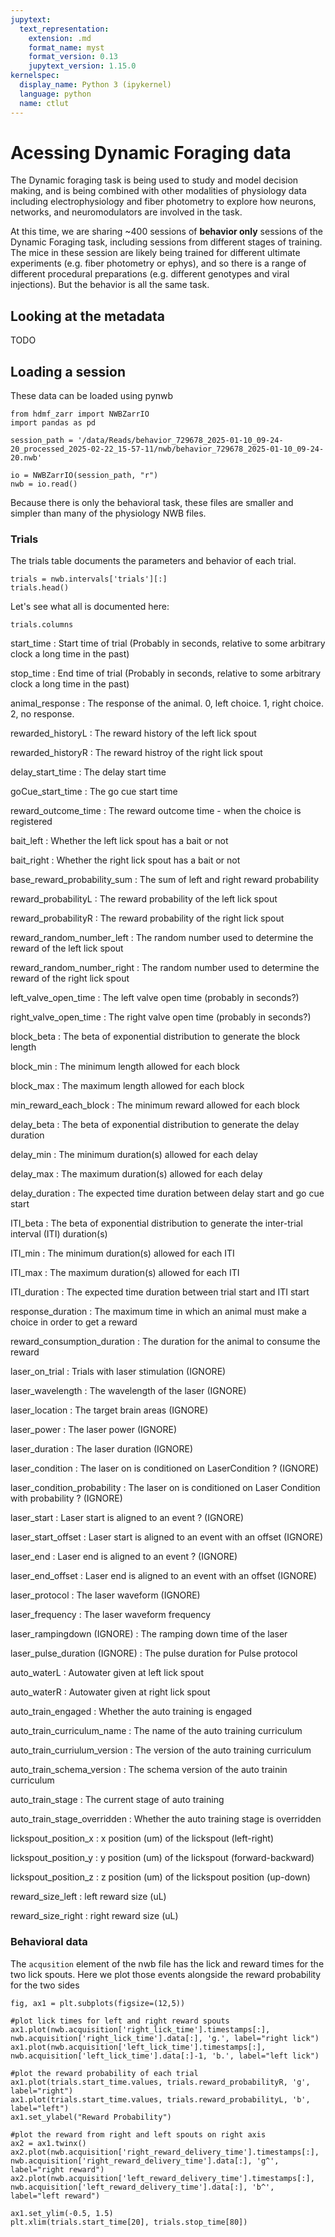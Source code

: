 ```yaml
---
jupytext:
  text_representation:
    extension: .md
    format_name: myst
    format_version: 0.13
    jupytext_version: 1.15.0
kernelspec:
  display_name: Python 3 (ipykernel)
  language: python
  name: ctlut
---
```


# Acessing Dynamic Foraging data

The Dynamic foraging task is being used to study and model decision making, and is being combined with other modalities of physiology data including electrophysiology and fiber photometry to explore how neurons, networks, and neuromodulators are involved in the task.

At this time, we are sharing ~400 sessions of **behavior only** sessions of the Dynamic Foraging task, including sessions from different stages of training. The mice in these session are likely being trained for different ultimate experiments (e.g. fiber photometry or ephys), and so there is a range of different procedural preparations (e.g. different genotypes and viral injections). But the behavior is all the same task.

## Looking at the metadata
TODO

## Loading a session

These data can be loaded using pynwb

```{code-cell} ipython3
from hdmf_zarr import NWBZarrIO
import pandas as pd
```

```{code-cell} ipython3
session_path = '/data/Reads/behavior_729678_2025-01-10_09-24-20_processed_2025-02-22_15-57-11/nwb/behavior_729678_2025-01-10_09-24-20.nwb'

io = NWBZarrIO(session_path, "r")
nwb = io.read()
```

Because there is only the behavioral task, these files are smaller and simpler than many of the physiology NWB files. 

### Trials

The trials table documents the parameters and behavior of each trial. 

```{code-cell} ipython3
trials = nwb.intervals['trials'][:]
trials.head()
```

Let's see what all is documented here:

```{code-cell} ipython3
trials.columns
```

start_time
: Start time of trial (Probably in seconds, relative to some arbitrary clock a long time in the past)

stop_time
: End time of trial (Probably in seconds, relative to some arbitrary clock a long time in the past)

animal_response
: The response of the animal. 0, left choice. 1, right choice. 2, no response.

rewarded_historyL
: The reward history of the left lick spout

rewarded_historyR
: The reward histroy of the right lick spout

delay_start_time
: The delay start time

goCue_start_time
: The go cue start time

reward_outcome_time
: The reward outcome time - when the choice is registered

bait_left
: Whether the left lick spout has a bait or not

bait_right
: Whether the right lick spout has a bait or not

base_reward_probability_sum
: The sum of left and right reward probability

reward_probabilityL
: The reward probability of the left lick spout

reward_probabilityR
: The reward probability of the right lick spout

reward_random_number_left
: The random number used to determine the reward of the left lick spout

reward_random_number_right
: The random number used to determine the reward of the right lick spout

left_valve_open_time
: The left valve open time (probably in seconds?)

right_valve_open_time
: The right valve open time (probably in seconds?)

block_beta
: The beta of exponential distribution to generate the block length 

block_min
: The minimum length allowed for each block

block_max
: The maximum length allowed for each block

min_reward_each_block
: The minimum reward allowed for each block

delay_beta
: The beta of exponential distribution to generate the delay duration

delay_min
: The minimum duration(s) allowed for each delay

delay_max
: The maximum duration(s) allowed for each delay

delay_duration
: The expected time duration between delay start and go cue start

ITI_beta
: The beta of exponential distribution to generate the inter-trial interval (ITI) duration(s)

ITI_min
: The minimum duration(s) allowed for each ITI

ITI_max
: The maximum duration(s) allowed for each ITI

ITI_duration
: The expected time duration between trial start and ITI start

response_duration
: The maximum time in which an animal must make a choice in order to get a reward

reward_consumption_duration
: The duration for the animal to consume the reward

laser_on_trial
: Trials with laser stimulation (IGNORE)

laser_wavelength
: The wavelength of the laser (IGNORE)

laser_location
: The target brain areas (IGNORE)

laser_power
: The laser power (IGNORE)

laser_duration
: The laser duration (IGNORE)

laser_condition
: The laser on is conditioned on LaserCondition ? (IGNORE)

laser_condition_probability
: The laser on is conditioned on Laser Condition with probability ? (IGNORE)

laser_start
: Laser start is aligned to an event ? (IGNORE)

laser_start_offset
: Laser start is aligned to an event with an offset (IGNORE)

laser_end
: Laser end is aligned to an event ? (IGNORE)

laser_end_offset
: Laser end is aligned to an event with an offset (IGNORE)

laser_protocol
: The laser waveform (IGNORE)

laser_frequency
: The laser waveform frequency

laser_rampingdown (IGNORE)
: The ramping down time of the laser

laser_pulse_duration (IGNORE)
: The pulse duration for Pulse protocol

auto_waterL
: Autowater given at left lick spout

auto_waterR
: Autowater given at right lick spout

auto_train_engaged
: Whether the auto training is engaged

auto_train_curriculum_name
: The name of the auto training curriculum

auto_train_curriulum_version
: The version of the auto training curriculum

auto_train_schema_version
: The schema version of the auto trainin curriculum

auto_train_stage
: The current stage of auto training

auto_train_stage_overridden
: Whether the auto training stage is overridden

lickspout_position_x
: x position (um) of the lickspout (left-right)

lickspout_position_y
: y position (um) of the lickspout (forward-backward)

lickspout_position_z
: z position (um) of the lickspout position (up-down)

reward_size_left
: left reward size (uL)

reward_size_right
: right reward size (uL)

### Behavioral data

The `acqusition` element of the nwb file has the lick and reward times for the two lick spouts. Here we plot those events alongside the reward probability for the two sides

```{code-cell} ipython3
fig, ax1 = plt.subplots(figsize=(12,5))

#plot lick times for left and right reward spouts
ax1.plot(nwb.acquisition['right_lick_time'].timestamps[:], nwb.acquisition['right_lick_time'].data[:], 'g.', label="right lick")
ax1.plot(nwb.acquisition['left_lick_time'].timestamps[:], nwb.acquisition['left_lick_time'].data[:]-1, 'b.', label="left lick")

#plot the reward probability of each trial
ax1.plot(trials.start_time.values, trials.reward_probabilityR, 'g', label="right")
ax1.plot(trials.start_time.values, trials.reward_probabilityL, 'b', label="left")
ax1.set_ylabel("Reward Probability")

#plot the reward from right and left spouts on right axis
ax2 = ax1.twinx()
ax2.plot(nwb.acquisition['right_reward_delivery_time'].timestamps[:], nwb.acquisition['right_reward_delivery_time'].data[:], 'g^', label="right reward")
ax2.plot(nwb.acquisition['left_reward_delivery_time'].timestamps[:], nwb.acquisition['left_reward_delivery_time'].data[:], 'b^', label="left reward")

ax1.set_ylim(-0.5, 1.5)
plt.xlim(trials.start_time[20], trials.stop_time[80])
```

